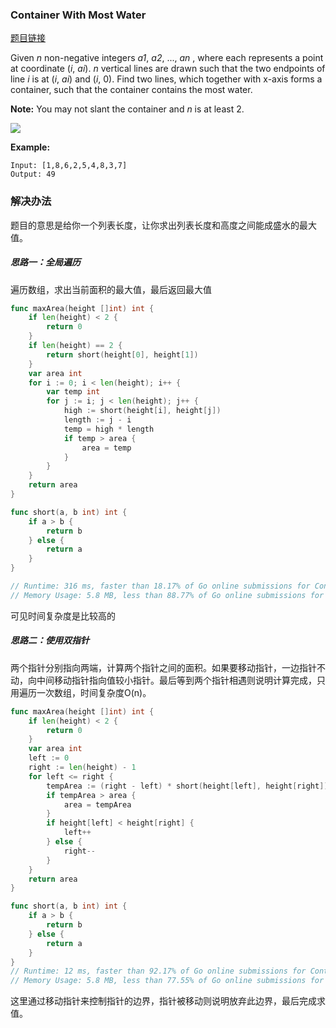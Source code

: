 ### Container With Most Water

[题目链接](https://leetcode.com/problems/trapping-rain-water/)

Given *n* non-negative integers *a1*, *a2*, ..., *an* , where each represents a point at coordinate (*i*, *ai*). *n* vertical lines are drawn such that the two endpoints of line *i* is at (*i*, *ai*) and (*i*, 0). Find two lines, which together with x-axis forms a container, such that the container contains the most water.

**Note:** You may not slant the container and *n* is at least 2.

![](https://darkmoon1973-cdn.oss-cn-beijing.aliyuncs.com/img/leetcode-11.png)

**Example:**

```
Input: [1,8,6,2,5,4,8,3,7]
Output: 49
```

### 解决办法

题目的意思是给你一个列表长度，让你求出列表长度和高度之间能成盛水的最大值。

##### 思路一：全局遍历

遍历数组，求出当前面积的最大值，最后返回最大值

```go
func maxArea(height []int) int {
	if len(height) < 2 {
		return 0
	}
	if len(height) == 2 {
		return short(height[0], height[1])
	}
	var area int
	for i := 0; i < len(height); i++ {
		var temp int
		for j := i; j < len(height); j++ {
			high := short(height[i], height[j])
			length := j - i
			temp = high * length
			if temp > area {
				area = temp
			}
		}
	}
	return area
}

func short(a, b int) int {
	if a > b {
		return b
	} else {
		return a
	}
}

// Runtime: 316 ms, faster than 18.17% of Go online submissions for Container With Most Water.
// Memory Usage: 5.8 MB, less than 88.77% of Go online submissions for Container With Most Water.

```

可见时间复杂度是比较高的

##### 思路二：使用双指针

两个指针分别指向两端，计算两个指针之间的面积。如果要移动指针，一边指针不动，向中间移动指针指向值较小指针。最后等到两个指针相遇则说明计算完成，只用遍历一次数组，时间复杂度O(n)。

```go
func maxArea(height []int) int {
	if len(height) < 2 {
		return 0
	}
	var area int
	left := 0
	right := len(height) - 1
	for left <= right {
		tempArea := (right - left) * short(height[left], height[right])
		if tempArea > area {
			area = tempArea
		}
		if height[left] < height[right] {
			left++
		} else {
			right--
		}
	}
	return area
}

func short(a, b int) int {
	if a > b {
		return b
	} else {
		return a
	}
}
// Runtime: 12 ms, faster than 92.17% of Go online submissions for Container With Most Water.
// Memory Usage: 5.8 MB, less than 77.55% of Go online submissions for Container With Most Water.
```

这里通过移动指针来控制指针的边界，指针被移动则说明放弃此边界，最后完成求值。